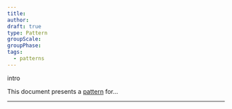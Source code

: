 ```yaml
---
title: 
author: 
draft: true
type: Pattern
groupScale: 
groupPhase: 
tags:
  - patterns
---
```


intro

This document presents a [pattern](notes/primitives-project/patterns/patterns.md) for...

---

